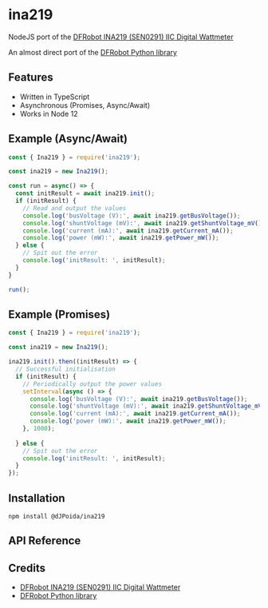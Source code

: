 # ina219
NodeJS port of the [DFRobot INA219 (SEN0291) IIC Digital Wattmeter](https://wiki.dfrobot.com/Gravity:%20I2C%20Digital%20Wattmeter%20SKU:%20SEN0291)

An almost direct port of the [DFRobot Python library](https://github.com/DFRobot/DFRobot_INA219/blob/master/Python/RespberryPi/DFRobot_INA219.py)

## Features
- Written in TypeScript
- Asynchronous (Promises, Async/Await)
- Works in Node 12

## Example (Async/Await)
```js
const { Ina219 } = require('ina219');

const ina219 = new Ina219();

const run = async() => {
  const initResult = await ina219.init();
  if (initResult) {
    // Read and output the values
    console.log('busVoltage (V):', await ina219.getBusVoltage());
    console.log('shuntVoltage (mV):', await ina219.getShuntVoltage_mV());
    console.log('current (mA):', await ina219.getCurrent_mA());
    console.log('power (mW):', await ina219.getPower_mW());
  } else {
    // Spit out the error
    console.log('initResult: ', initResult);
  }
}

run();
```

## Example (Promises)
```js
const { Ina219 } = require('ina219');

const ina219 = new Ina219();

ina219.init().then((initResult) => {
  // Successful initialisation
  if (initResult) {
    // Periodically output the power values
    setInterval(async () => {
      console.log('busVoltage (V):', await ina219.getBusVoltage());
      console.log('shuntVoltage (mV):', await ina219.getShuntVoltage_mV());
      console.log('current (mA):', await ina219.getCurrent_mA());
      console.log('power (mW):', await ina219.getPower_mW());
    }, 1000);
  
  } else {
    // Spit out the error
    console.log('initResult: ', initResult);
  }
});
```

## Installation

```
npm install @dJPoida/ina219
```

## API Reference

## Credits
- [DFRobot INA219 (SEN0291) IIC Digital Wattmeter](https://wiki.dfrobot.com/Gravity:%20I2C%20Digital%20Wattmeter%20SKU:%20SEN0291)
- [DFRobot Python library](https://github.com/DFRobot/DFRobot_INA219/blob/master/Python/RespberryPi/DFRobot_INA219.py)
